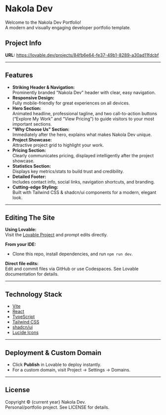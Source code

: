 
# Nakola Dev

Welcome to the Nakola Dev Portfolio!  
A modern and visually engaging developer portfolio template.

## Project Info

**URL:** https://lovable.dev/projects/84fb6e64-fe37-49b1-8289-a30ad11fdcbf

---

## Features

- **Striking Header & Navigation:**  
  Prominently branded "Nakola Dev" header with clear, easy navigation.
- **Responsive Design:**  
  Fully mobile-friendly for great experiences on all devices.
- **Hero Section:**  
  Animated headline, professional tagline, and two call-to-action buttons (“Explore My Work” and “View Pricing”) to guide visitors to your most important sections.
- **"Why Choose Us" Section:**  
  Immediately after the hero, explains what makes Nakola Dev unique.
- **Project Showcase:**  
  Attractive project grid to highlight your work.
- **Pricing Section:**  
  Clearly communicates pricing, displayed intelligently after the project showcase.
- **Statistics Section:**  
  Displays key metrics/stats to build trust and credibility.
- **Detailed Footer:**  
  Includes contact info, social links, navigation shortcuts, and branding.
- **Cutting-edge Styling:**  
  Built with Tailwind CSS & shadcn/ui components for a modern, elegant look.

---

## Editing The Site

**Using Lovable:**  
Visit the [Lovable Project](https://lovable.dev/projects/84fb6e64-fe37-49b1-8289-a30ad11fdcbf) and prompt edits directly.

**From your IDE:**  
- Clone this repo, install dependencies, and run `npm run dev`.

**Direct file edits:**  
Edit and commit files via GitHub or use Codespaces. See Lovable documentation for details.

---

## Technology Stack

- [Vite](https://vitejs.dev/)
- [React](https://react.dev/)
- [TypeScript](https://www.typescriptlang.org/)
- [Tailwind CSS](https://tailwindcss.com/)
- [shadcn/ui](https://ui.shadcn.com/)
- [Lucide Icons](https://lucide.dev/)

---

## Deployment & Custom Domain

- Click **Publish** in Lovable to deploy instantly.
- For a custom domain, visit Project → Settings → Domains.

---

## License

Copyright © {current year} Nakola Dev.  
Personal/portfolio project. See LICENSE for details.


